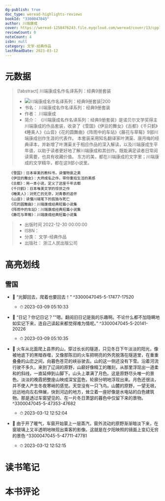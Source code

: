 ```yaml
---
dg-publish: true
doc_type: weread-highlights-reviews
bookId: "3300047045"
author: 川端康成
cover: https://weread-1258476243.file.myqcloud.com/weread/cover/13/cpplatform_d9bh3qiwkb5377tss2zfhh/t7_cpplatform_d9bh3qiwkb5377tss2zfhh1678700084.jpg
reviewCount: 0
noteCount: 4
isbn: null
category: 文学-经典作品
lastReadDate: 2023-03-12
---
```

# 元数据
> [!abstract] 川端康成名作名译系列：经典9册套装
> - ![ 川端康成名作名译系列：经典9册套装|200](https://weread-1258476243.file.myqcloud.com/weread/cover/13/cpplatform_d9bh3qiwkb5377tss2zfhh/t7_cpplatform_d9bh3qiwkb5377tss2zfhh1678700084.jpg)
> - 书名： 川端康成名作名译系列：经典9册套装
> - 作者： 川端康成
> - 简介： 《川端康成名作名译系列：经典9册套装》是诺贝尔文学奖得主川端康成的作品套装，收录了《雪国》《伊豆的舞女》《古都》《千只鹤》《睡美人》《山音》《花的圆舞曲》《阵雨中的车站》《藤花与草莓》9部川端康成创作生涯的代表作。
      本套装采用知名翻译家叶渭渠、唐月梅的经典译本，并新增了叶渭渠关于相应作品的深入解读，以及川端康成生平年谱，以助于读者更好地了解川端康成和其创作。既能满足读者日常阅读需要，也具有收藏价值。
      东方的美，都在川端康成的文字里；川端康成的文学精华，都在这9部小说里。

      《雪国》：日本审美的教科书，读懂物哀之美
      《伊豆的舞女》：大师成名之作，带你重拾生活的美感
      《古都》：用一本小说，定义了这座千年古都
      《千只鹤》：日本唯美文学的惊世之作
      《睡美人》：对死亡的无奈，对青春的追怀
      《山音》：读懂川端笔下的孤独与死亡
      《花的圆舞曲》：川端康成经典短篇小说集
      《阵雨中的车站》：川端康成经典短篇小说集
      《藤花与草莓》：川端康成经典短篇小说集
> - 出版时间 2022-12-30 00:00:00
> - ISBN： 
> - 分类： 文学-经典作品
> - 出版社： 浙江人民出版公司

# 高亮划线

## 雪国


- 📌 “光脚回去，爬着也要回去！” ^3300047045-5-17477-17520
    - ⏱ 2023-03-09 05:10:33 

- 📌 “日记？你记日记？”“嗯。翻阅旧日记是我的乐趣啊。不论什么都不加隐瞒地如实记下来，连自己读起来都觉得难为情呢。” ^3300047045-5-20141-20226
    - ⏱ 2023-03-09 05:10:35 

- 📌 火车从北面爬上县界的山，穿过长长的隧道，只见冬日下午淡淡的阳光，像被地底下的黑暗吞噬，又像那陈旧的火车把明亮的外壳脱落在隧道里，在重重叠叠的山峦之间，向暮色苍茫的峡谷驶去。山的这一侧还没有下雪。沿着河流行驶不多久，来到了辽阔的原野，山巅好像精工的雕刻，从那里浮现出一道柔和的斜线，一直延伸到山脚下。山头上罩满了月色。这是原野尽头唯一的景色。淡淡的晚霞把整座山映成深宝蓝色，轮廓分明地浮现出来。月色还很淡，并不使人产生冬夜寒峭的感觉。天空没有一只飞鸟。山麓的原野，一望无垠，远远地向左右伸展，快到河边的地方，耸立着一座好像是水电站的白色建筑物。那是透过车窗望见的、在一片冬日萧瑟的暮色中仅留下来的景物。 ^3300047045-5-47353-47682
    - ⏱ 2023-03-12 12:52:04 

- 📌 由于开了暖气，车窗开始蒙上一层蒸汽，窗外流动的原野渐渐暗淡下来，在窗玻璃上又半透明地映现出乘客的影像。这就是在夕阳映照的镜面上变幻无穷的景色 ^3300047045-5-47711-47781
    - ⏱ 2023-03-12 12:52:15 
# 读书笔记

# 本书评论
